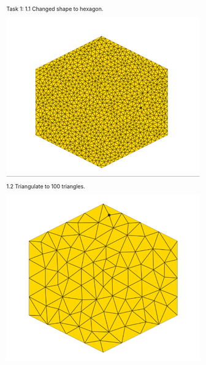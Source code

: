 Task 1:
1.1 Changed shape to hexagon.

![alt text](image.png)

1.2 Triangulate to 100 triangles.

![alt text](image-1.png)